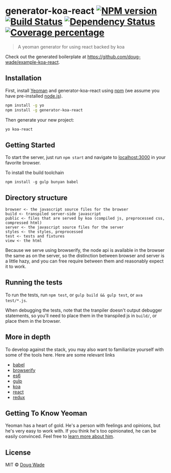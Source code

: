 # generator-koa-react [![NPM version][npm-image]][npm-url] [![Build Status][travis-image]][travis-url] [![Dependency Status][daviddm-image]][daviddm-url] [![Coverage percentage][coveralls-image]][coveralls-url]
> A yeoman generator for using react backed by koa

Check out the generated boilerplate at https://github.com/doug-wade/example-koa-react.


## Installation

First, install [Yeoman](http://yeoman.io) and generator-koa-react using [npm](https://www.npmjs.com/) (we assume you have pre-installed [node.js](https://nodejs.org/)).

```bash
npm install -g yo
npm install -g generator-koa-react
```

Then generate your new project:

```bash
yo koa-react
```


## Getting Started

To start the server, just run `npm start` and navigate to
[localhost:3000](http://localhost:3000) in your favorite browser.

To install the build toolchain

    npm install -g gulp bunyan babel


## Directory structure

    browser <- the javascript source files for the browser
    build <- transpiled server-side javascript
    public <- files that are served by koa (compiled js, preprocessed css, compressed html)
    server <- the javascript source files for the server
    styles <- the styles, preprocessed
    test <- tests and fixtures
    view <- the html

Because we serve using browserify, the node api is available in the browser the
same as on the server, so the distinction between browser and server is a little
hazy, and you can free require between them and reasonably expect it to work.


## Running the tests

To run the tests, run `npm test`, or `gulp build && gulp test`, or `ava test/*.js`.

When debugging the tests, note that the tranpiler doesn't output debugger statements,
so you'll need to place them in the transpiled js in `build/`, or place them in the
browser.


## More in depth

To develop against the stack, you may also want to familiarize yourself with some
of the tools here.  Here are some relevant links
  - [babel](https://babeljs.io/)
  - [browserify](http://browserify.org/)
  - [es6](http://exploringjs.com/es6/)
  - [gulp](https://gulpjs.com)
  - [koa](koajs.com)
  - [react](https://facebook.github.io/react/)
  - [redux](https://redux.js.org)


## Getting To Know Yeoman

Yeoman has a heart of gold. He&#39;s a person with feelings and opinions, but he&#39;s very easy to work with. If you think he&#39;s too opinionated, he can be easily convinced. Feel free to [learn more about him](http://yeoman.io/).


## License

MIT © [Doug Wade](dougwade.io)


[npm-image]: https://badge.fury.io/js/generator-koa-react.svg
[npm-url]: https://npmjs.org/package/generator-koa-react
[travis-image]: https://travis-ci.org/doug-wade/generator-koa-react.svg?branch=master
[travis-url]: https://travis-ci.org/doug-wade/generator-koa-react
[daviddm-image]: https://david-dm.org/doug-wade/generator-koa-react.svg?theme=shields.io
[daviddm-url]: https://david-dm.org/doug-wade/generator-koa-react
[coveralls-image]: https://coveralls.io/repos/doug-wade/generator-koa-react/badge.svg
[coveralls-url]: https://coveralls.io/r/doug-wade/generator-koa-react
